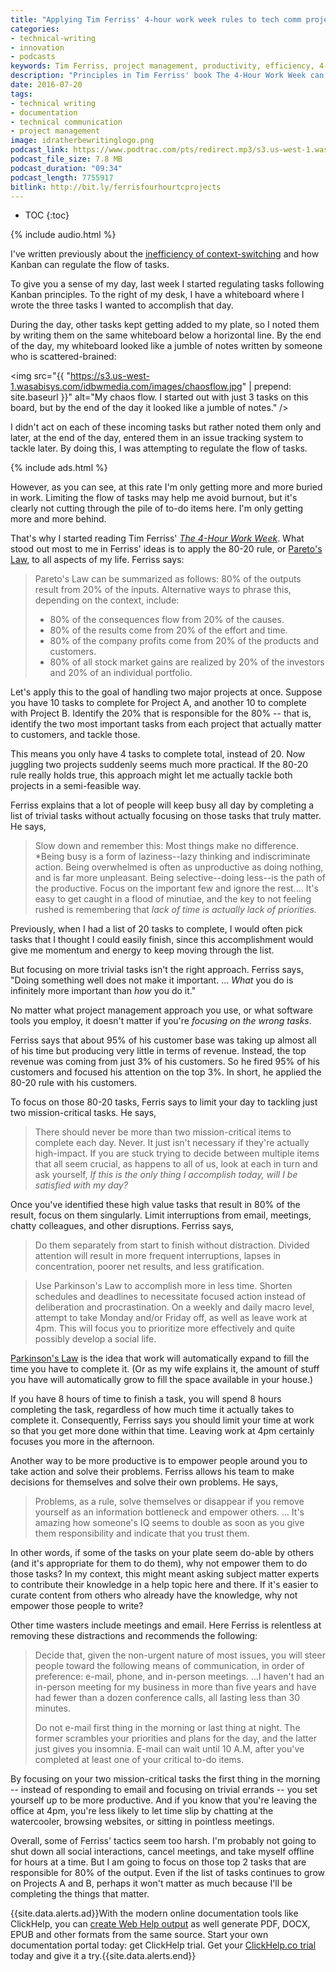 ```yaml
---
title: "Applying Tim Ferriss' 4-hour work week rules to tech comm projects"
categories:
- technical-writing
- innovation
- podcasts
keywords: Tim Ferriss, project management, productivity, efficiency, 4-hour work week, kanban
description: "Principles in Tim Ferriss' book The 4-Hour Work Week can be applied to tech comm projects. By focusing on the 20% of tasks that result in 80% of the results, limiting your focus to two mission critical tasks a day, empowering those around you to make decisions, and avoiding distractions from trivial tasks, meetings, and email, you can be much more productive in your work. More than crossing off a list of tasks, this approach will likely make your efforts matter."
date: 2016-07-20
tags:
- technical writing
- documentation
- technical communication
- project management
image: idratherbewritinglogo.png
podcast_link: https://www.podtrac.com/pts/redirect.mp3/s3.us-west-1.wasabisys.com/idbwmedia.com/podcasts/four-hour-projects.mp3
podcast_file_size: 7.8 MB
podcast_duration: "09:34"
podcast_length: 7755917
bitlink: http://bit.ly/ferrisfourhourtcprojects
---
```


* TOC
{:toc}

{% include audio.html %}

I've written previously about the [inefficiency of context-switching](/2016/07/13/context-switching-and-efficiency/) and how Kanban can regulate the flow of tasks.

To give you a sense of my day, last week I started regulating tasks following Kanban principles. To the right of my desk, I have a whiteboard where I wrote the three tasks I wanted to accomplish that day.

During the day, other tasks kept getting added to my plate, so I noted them by writing them on the same whiteboard below a horizontal line. By the end of the day, my whiteboard looked like a jumble of notes written by someone who is scattered-brained:

<img src="{{ "https://s3.us-west-1.wasabisys.com/idbwmedia.com/images/chaosflow.jpg" | prepend: site.baseurl }}" alt="My chaos flow. I started out with just 3 tasks on this board, but by the end of the day it looked like a jumble of notes." />

I didn't act on each of these incoming tasks but rather noted them only and later, at the end of the day, entered them in an issue tracking system to tackle later. By doing this, I was attempting to regulate the flow of tasks.

{% include ads.html %}

However, as you can see, at this rate I'm only getting more and more buried in work. Limiting the flow of tasks may help me avoid burnout, but it's clearly not cutting through the pile of to-do items here. I'm only getting more and more behind.

That's why I started reading Tim Ferriss' *[The 4-Hour Work Week](http://fourhourworkweek.com/)*. What stood out most to me in Ferriss' ideas is to apply the 80-20 rule, or [Pareto's Law](https://en.wikipedia.org/wiki/Pareto_principle), to all aspects of my life. Ferriss says:

> Pareto's Law can be summarized as follows: 80% of the outputs result from 20% of the inputs. Alternative ways to phrase this, depending on the context, include:
>
>* 80% of the consequences flow from 20% of the causes.
>* 80% of the results come from 20% of the effort and time.
>* 80% of the company profits come from 20% of the products and customers.
>* 80% of all stock market gains are realized by 20% of the investors and 20% of an individual portfolio.

Let's apply this to the goal of handling two major projects at once. Suppose you have 10 tasks to complete for Project A, and another 10 to complete with Project B. Identify the 20% that is responsible for the 80% -- that is, identify the two most important tasks from each project that actually matter to customers, and tackle those.

This means you only have 4 tasks to complete total, instead of 20. Now juggling two projects suddenly seems much more practical. If the 80-20 rule really holds true, this approach might let me actually tackle both projects in a semi-feasible way.

Ferriss explains that a lot of people will keep busy all day by completing a list of trivial tasks without actually focusing on those tasks that truly matter. He says,

>Slow down and remember this: Most things make no difference. *Being busy is a form of laziness--lazy thinking and indiscriminate action. Being overwhelmed is often as unproductive as doing nothing, and is far more unpleasant. Being selective--doing less--is the path of the productive. Focus on the important few and ignore the rest.... It's easy to get caught in a flood of minutiae, and the key to not feeling rushed is remembering that *lack of time is actually lack of priorities.*

Previously, when I had a list of 20 tasks to complete, I would often pick tasks that I thought I could easily finish, since this accomplishment would give me momentum and energy to keep moving through the list.

But focusing on more trivial tasks isn't the right approach. Ferriss says, "Doing something well does not make it important. ... *What* you do is infinitely more important than *how* you do it."

No matter what project management approach you use, or what software tools you employ, it doesn't matter if you're *focusing on the wrong tasks*.

Ferriss says that about 95% of his customer base was taking up almost all of his time but producing very little in terms of revenue. Instead, the top revenue was coming from just 3% of his customers. So he fired 95% of his customers and focused his attention on the top 3%. In short, he applied the 80-20 rule with his customers.

To focus on those 80-20 tasks, Ferris says to limit your day to tackling just two mission-critical tasks. He says,

>There should never be more than two mission-critical items to complete each day. Never. It just isn't necessary if they're actually high-impact. If you are stuck trying to decide between multiple items that all seem crucial, as happens to all of us, look at each in turn and ask yourself, *If this is the only thing I accomplish today, will I be satisfied with my day?*

Once you've identified these high value tasks that result in 80% of the result, focus on them singularly. Limit interruptions from email, meetings, chatty colleagues, and other disruptions. Ferriss says,

>Do them separately from start to finish without distraction. Divided attention will result in more frequent interruptions, lapses in concentration, poorer net results, and less gratification.

> Use Parkinson's Law to accomplish more in less time. Shorten schedules and deadlines to necessitate focused action instead of deliberation and procrastination. On a weekly and daily macro level, attempt to take Monday and/or Friday off, as well as leave work at 4pm. This will focus you to prioritize more effectively and quite possibly develop a social life.

[Parkinson's Law](https://en.wikipedia.org/wiki/Parkinson%27s_law) is the idea that work will automatically expand to fill the time you have to complete it. (Or as my wife explains it, the amount of stuff you have will automatically grow to fill the space available in your house.)

If you have 8 hours of time to finish a task, you will spend 8 hours completing the task, regardless of how much time it actually takes to complete it. Consequently, Ferriss says you should limit your time at work so that you get more done within that time. Leaving work at 4pm certainly focuses you more in the afternoon.

Another way to be more productive is to empower people around you to take action and solve their problems. Ferriss allows his team to make decisions for themselves and solve their own problems. He says,

>Problems, as a rule, solve themselves or disappear if you remove yourself as an information bottleneck and empower others. ... It's amazing how someone's IQ seems to double as soon as you give them responsibility and indicate that you trust them.

In other words, if some of the tasks on your plate seem do-able by others (and it's appropriate for them to do them), why not empower them to do those tasks? In my context, this might meant asking subject matter experts to contribute their knowledge in a help topic here and there. If it's easier to curate content from others who already have the knowledge, why not empower those people to write?

Other time wasters include meetings and email. Here Ferriss is relentless at removing these distractions and recommends the following:

> Decide that, given the non-urgent nature of most issues, you will steer people toward the following means of communication, in order of preference: e-mail, phone, and in-person meetings. ...I haven't had an in-person meeting for my business in more than five years and have had fewer than a dozen conference calls, all lasting less than 30 minutes.
>
> Do not e-mail first thing in the morning or last thing at night. The former scrambles your priorities and plans for the day, and the latter just gives you insomnia. E-mail can wait until 10 A.M, after you've completed at least one of your critical to-do items.

By focusing on your two mission-critical tasks the first thing in the morning -- instead of responding to email and focusing on trivial errands -- you set yourself up to be more productive. And if you know that you're leaving the office at 4pm, you're less likely to let time slip by chatting at the watercooler, browsing websites, or sitting in pointless meetings.

Overall, some of Ferriss' tactics seem too harsh. I'm probably not going to shut down all social interactions, cancel meetings, and take myself offline for hours at a time. But I am going to focus on those top 2 tasks that are responsible for 80% of the output. Even if the list of tasks continues to grow on Projects A and B, perhaps it won't matter as much because I'll be completing the things that matter.

{{site.data.alerts.ad}}With the modern online documentation tools like ClickHelp, you can <a rel="nofollow" href="https://clickhelp.co/online-documentation-tool/">create Web Help output</a> as well generate PDF, DOCX, EPUB and other formats from the same source. Start your own documentation portal today: get ClickHelp trial. Get your <a href="https://clickhelp.co/online-documentation-tool-free-trial/">ClickHelp.co trial</a> today and give it a try.{{site.data.alerts.end}}
